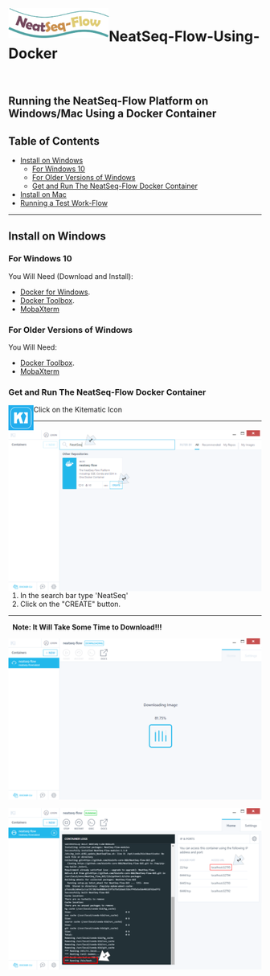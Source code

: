 
<img align="left" src="https://raw.githubusercontent.com/levinbgu/NeatSeq-Flow_Docker/master/logo.png" width="200">

NeatSeq-Flow-Using-Docker
===============================

&nbsp;  


## Running the NeatSeq-Flow Platform on Windows/Mac Using a Docker Container

## Table of Contents    
- [Install on Windows](#install-on-windows)
  - [For Windows 10](#for-windows-10)
  - [For Older Versions of Windows](#for-older-versions-of-windows)
  - [Get and Run The NeatSeq-Flow Docker Container](#get-and-run-the-neatseq-flow-docker-container)
- [Install on Mac](#install-on-mac)
- [Running a Test Work-Flow](#running-a-test-work-flow)

***

## Install on Windows
  ### For Windows 10
  
  You Will Need (Download and Install):
    
  - [Docker for Windows](https://hub.docker.com/editions/community/docker-ce-desktop-windows). 
  - [Docker Toolbox](https://docs.docker.com/toolbox/toolbox_install_windows/).
  - [MobaXterm](https://mobaxterm.mobatek.net/download.html)

  ### For Older Versions of Windows
  
  You Will Need:
    
  - [Docker Toolbox](https://docs.docker.com/toolbox/toolbox_install_windows/).
  - [MobaXterm](https://mobaxterm.mobatek.net/download.html)
      
  ### Get and Run The NeatSeq-Flow Docker Container 
  
  <img align="left" src="https://raw.githubusercontent.com/bioinfo-core-BGU/NeatSeq-Flow-Using-Docker/master/doc/Kitematic.png" width="50">
    
  Click on the Kitematic Icon
&nbsp; 
***
  
  <img align="right" src="https://raw.githubusercontent.com/bioinfo-core-BGU/NeatSeq-Flow-Using-Docker/master/doc/Get_Container.png" width="650">

  1. In the search bar type 'NeatSeq'
  2. Click on the "CREATE" button.
  
  
  ***
&nbsp; 
  **Note: It Will Take Some Time to Download!!!** 

  <img align="right" src="https://raw.githubusercontent.com/bioinfo-core-BGU/NeatSeq-Flow-Using-Docker/master/doc/Download_Container.png" width="650">
  
  ***
&nbsp; 
  <img align="right" src="https://raw.githubusercontent.com/bioinfo-core-BGU/NeatSeq-Flow-Using-Docker/master/doc/Container_Running.png" width="650">

  
